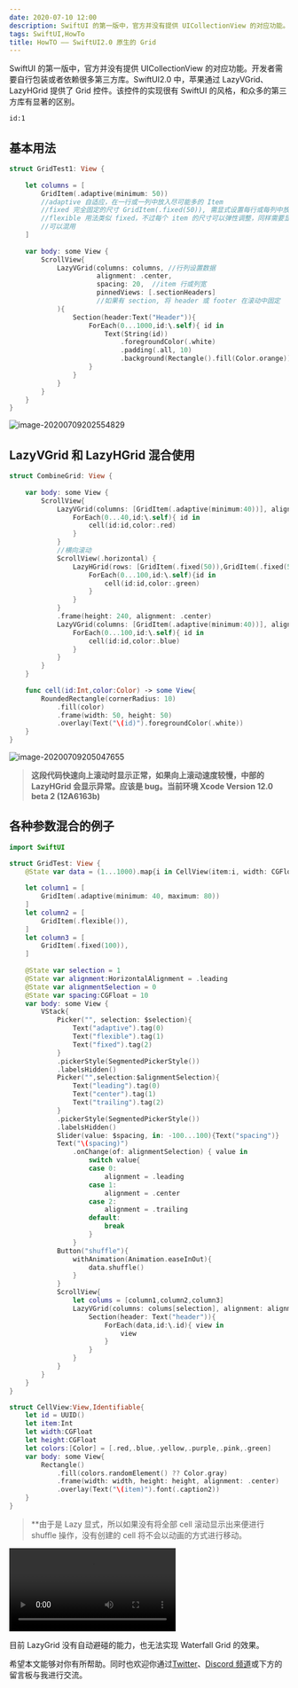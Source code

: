```yaml
---
date: 2020-07-10 12:00
description: SwiftUI 的第一版中，官方并没有提供 UICollectionView 的对应功能。开发者需要自行包装或者依赖很多第三方库。SwiftUI2.0 中，苹果通过 LazyVGrid、LazyHGrid 提供了 Grid 控件。该控件的实现很有 SwiftUI 的风格，和众多的第三方库有显著的区别。
tags: SwiftUI,HowTo
title: HowTO —— SwiftUI2.0 原生的 Grid
---
```


SwiftUI 的第一版中，官方并没有提供 UICollectionView 的对应功能。开发者需要自行包装或者依赖很多第三方库。SwiftUI2.0 中，苹果通过 LazyVGrid、LazyHGrid 提供了 Grid 控件。该控件的实现很有 SwiftUI 的风格，和众多的第三方库有显著的区别。

```responser
id:1
```

## 基本用法 ##

```swift
struct GridTest1: View {
    
    let columns = [
        GridItem(.adaptive(minimum: 50))
        //adaptive 自适应，在一行或一列中放入尽可能多的 Item
        //fixed 完全固定的尺寸 GridItem(.fixed(50)), 需显式设置每行或每列中放入的 item 数量
        //flexible 用法类似 fixed，不过每个 item 的尺寸可以弹性调整，同样需要显式设置 item 数量
        //可以混用
    ]
    
    var body: some View {
        ScrollView{
            LazyVGrid(columns: columns, //行列设置数据
                      alignment: .center,
                      spacing: 20,  //item 行或列宽
                      pinnedViews: [.sectionHeaders] 
                      //如果有 section, 将 header 或 footer 在滚动中固定
            ){
                Section(header:Text("Header")){
                    ForEach(0...1000,id:\.self){ id in
                        Text(String(id))
                            .foregroundColor(.white)
                            .padding(.all, 10)
                            .background(Rectangle().fill(Color.orange))
                    }
                }
            }
        }
    }
}

```

![image-20200709202554829](https://cdn.fatbobman.com/howto-swiftui-grid1.png)

## LazyVGrid 和 LazyHGrid 混合使用 ##

```swift
struct CombineGrid: View {
    
    var body: some View {
        ScrollView{
            LazyVGrid(columns: [GridItem(.adaptive(minimum:40))], alignment: .center, spacing: 10){
                ForEach(0...40,id:\.self){ id in
                    cell(id:id,color:.red)
                }
            }
            //横向滚动
            ScrollView(.horizontal) {
                LazyHGrid(rows: [GridItem(.fixed(50)),GridItem(.fixed(50))]){
                    ForEach(0...100,id:\.self){id in
                        cell(id:id,color:.green)
                    }
                }
            }
            .frame(height: 240, alignment: .center)
            LazyVGrid(columns: [GridItem(.adaptive(minimum:40))], alignment: .center, spacing: 10){
                ForEach(0...100,id:\.self){ id in
                    cell(id:id,color:.blue)
                }
            }
        }
    }
    
    func cell(id:Int,color:Color) -> some View{
        RoundedRectangle(cornerRadius: 10)
            .fill(color)
            .frame(width: 50, height: 50)
            .overlay(Text("\(id)").foregroundColor(.white))
    }
}
```

![image-20200709205047655](https://cdn.fatbobman.com/howto-swiftui-grid2.png)

> **这段代码快速向上滚动时显示正常，如果向上滚动速度较慢，中部的 LazyHGrid 会显示异常。应该是 bug。当前环境 Xcode Version 12.0 beta 2 (12A6163b)**

## 各种参数混合的例子 ##

```swift
import SwiftUI

struct GridTest: View {
    @State var data = (1...1000).map{i in CellView(item:i, width: CGFloat(Int.random(in: 30...100)), height: CGFloat(Int.random(in: 40...80)))}
    
    let column1 = [
        GridItem(.adaptive(minimum: 40, maximum: 80))
    ]
    let column2 = [
        GridItem(.flexible()),
    ]
    let column3 = [
        GridItem(.fixed(100)),
    ]
    
    @State var selection = 1
    @State var alignment:HorizontalAlignment = .leading
    @State var alignmentSelection = 0
    @State var spacing:CGFloat = 10
    var body: some View {
        VStack{
            Picker("", selection: $selection){
                Text("adaptive").tag(0)
                Text("flexible").tag(1)
                Text("fixed").tag(2)
            }
            .pickerStyle(SegmentedPickerStyle())
            .labelsHidden()
            Picker("",selection:$alignmentSelection){
                Text("leading").tag(0)
                Text("center").tag(1)
                Text("trailing").tag(2)
            }
            .pickerStyle(SegmentedPickerStyle())
            .labelsHidden()
            Slider(value: $spacing, in: -100...100){Text("spacing")}
            Text("\(spacing)")
                .onChange(of: alignmentSelection) { value in
                    switch value{
                    case 0:
                        alignment = .leading
                    case 1:
                        alignment = .center
                    case 2:
                        alignment = .trailing
                    default:
                        break
                    }
                }
            Button("shuffle"){
                withAnimation(Animation.easeInOut){
                    data.shuffle()
                }
            }
            ScrollView{
                let colums = [column1,column2,column3]
                LazyVGrid(columns: colums[selection], alignment: alignment, spacing: spacing, pinnedViews: [.sectionHeaders]){
                    Section(header: Text("header")){
                        ForEach(data,id:\.id){ view in
                            view
                        }
                    }
                }
            }
        }
    }
}

struct CellView:View,Identifiable{
    let id = UUID()
    let item:Int
    let width:CGFloat
    let height:CGFloat
    let colors:[Color] = [.red,.blue,.yellow,.purple,.pink,.green]
    var body: some View{
        Rectangle()
            .fill(colors.randomElement() ?? Color.gray)
            .frame(width: width, height: height, alignment: .center)
            .overlay(Text("\(item)").font(.caption2))
    }
}

```

> **由于是 Lazy 显式，所以如果没有将全部 cell 滚动显示出来便进行 shuffle 操作，没有创建的 cell 将不会以动画的方式进行移动。

<video src="https://cdn.fatbobman.com/howto-swiftui-gridvideo.mov" controls = "controls" >你的浏览器不支持本视频</video>

目前 LazyGrid 没有自动避碰的能力，也无法实现 Waterfall Grid 的效果。

希望本文能够对你有所帮助。同时也欢迎你通过[Twitter](https://twitter.com/fatbobman)、[Discord 频道](https://discord.gg/ApqXmy5pQJ)或下方的留言板与我进行交流。
